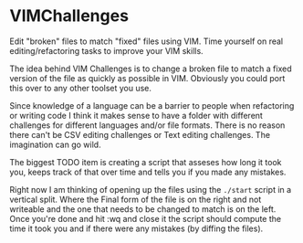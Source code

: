 VIMChallenges
=============

Edit "broken" files to match "fixed" files using VIM. Time yourself on real editing/refactoring tasks to improve your VIM skills.

The idea behind VIM Challenges is to change a broken file to match a
fixed version of the file as quickly as possible in VIM. Obviously you
could port this over to any other toolset you use. 

Since knowledge of a language can be a barrier to people when
refactoring or writing code I think it makes sense to have a folder with
different challenges for different languages and/or file formats. There
is no reason there can't be CSV editing challenges or Text editing
challenges. The imagination can go wild. 

The biggest TODO item is creating a script that asseses how long it
took you, keeps track of that over time and tells you if you made any
mistakes. 

Right now I am thinking of opening up the files using the `./start`
script in a vertical split. Where the Final form of the file is on the
right and not writeable and the one that needs to be changed to match is
on the left. Once you're done and hit :wq and close it the script should
compute the time it took you and if there were any mistakes (by diffing
the files).

